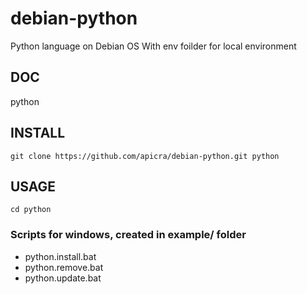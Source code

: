 # debian-python
Python language on Debian OS
With env foilder for local environment


## DOC
python

## INSTALL

    git clone https://github.com/apicra/debian-python.git python


## USAGE

    cd python

### Scripts for windows, created in example/ folder

+ python.install.bat
+ python.remove.bat
+ python.update.bat
